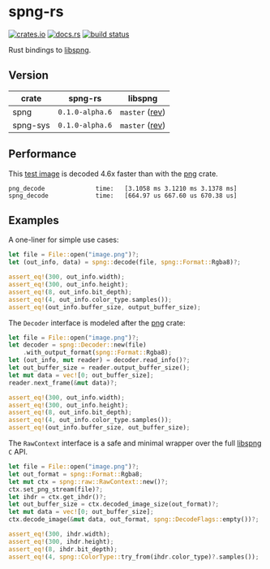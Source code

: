 # spng-rs

[![crates.io](https://img.shields.io/crates/v/spng.svg)](https://crates.io/crates/spng)
[![docs.rs](https://docs.rs/spng/badge.svg)](https://docs.rs/spng)
[![build status](https://dev.azure.com/aloucks/aloucks/_apis/build/status/aloucks.spng-rs?branchName=master)](https://dev.azure.com/aloucks/aloucks/_build/latest?definitionId=5&branchName=master)

Rust bindings to [libspng].

## Version

| crate    | spng-rs  | libspng |
| -------- | -------- | ------- |
| spng     |  `0.1.0-alpha.6` | `master` ([rev]) |
| spng-sys |  `0.1.0-alpha.6` | `master` ([rev]) |

## Performance

This [test image] is decoded 4.6x faster than with the [png] crate.

```
png_decode              time:   [3.1058 ms 3.1210 ms 3.1378 ms]
spng_decode             time:   [664.97 us 667.60 us 670.38 us]
```

## Examples

A one-liner for simple use cases:

```rust
let file = File::open("image.png")?;
let (out_info, data) = spng::decode(file, spng::Format::Rgba8)?;

assert_eq!(300, out_info.width);
assert_eq!(300, out_info.height);
assert_eq!(8, out_info.bit_depth);
assert_eq!(4, out_info.color_type.samples());
assert_eq!(out_info.buffer_size, output_buffer_size);
```

The `Decoder` interface is modeled after the [png] crate:

```rust
let file = File::open("image.png")?;
let decoder = spng::Decoder::new(file)
    .with_output_format(spng::Format::Rgba8);
let (out_info, mut reader) = decoder.read_info()?;
let out_buffer_size = reader.output_buffer_size();
let mut data = vec![0; out_buffer_size];
reader.next_frame(&mut data)?;

assert_eq!(300, out_info.width);
assert_eq!(300, out_info.height);
assert_eq!(8, out_info.bit_depth);
assert_eq!(4, out_info.color_type.samples());
assert_eq!(out_info.buffer_size, out_buffer_size);
```

The `RawContext` interface is a safe and minimal wrapper over the full [libspng] `C` API.

```rust
let file = File::open("image.png")?;
let out_format = spng::Format::Rgba8;
let mut ctx = spng::raw::RawContext::new()?;
ctx.set_png_stream(file)?;
let ihdr = ctx.get_ihdr()?;
let out_buffer_size = ctx.decoded_image_size(out_format)?;
let mut data = vec![0; out_buffer_size];
ctx.decode_image(&mut data, out_format, spng::DecodeFlags::empty())?;

assert_eq!(300, ihdr.width);
assert_eq!(300, ihdr.height);
assert_eq!(8, ihdr.bit_depth);
assert_eq!(4, spng::ColorType::try_from(ihdr.color_type)?.samples());
```

[png]: https://crates.io/crates/png
[libspng]: https://libspng.org
[rev]: https://github.com/randy408/libspng/tree/264476a1521bcb1d526c05ece0ed68b855fcfc4c
[test image]: spng/tests/test-002.png
